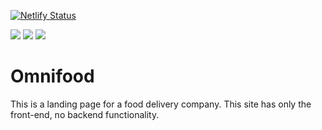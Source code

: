 [![Netlify Status](https://api.netlify.com/api/v1/badges/c6e2fa46-5f80-4397-92fb-3f1ea46dca28/deploy-status)](https://app.netlify.com/sites/omnifoods-code/deploys)

<p>
  <img src="https://img.shields.io/badge/HTML5-E34F26?style=for-the-badge&logo=html5&logoColor=white"/>
  <img src="https://img.shields.io/badge/CSS3-1572B6?style=for-the-badge&logo=css3&logoColor=white" />
  <img src="https://img.shields.io/badge/JavaScript-323330?style=for-the-badge&logo=javascript&logoColor=F7DF1E" />
</p>



# Omnifood
This is a landing page for a food delivery company. This site has only the front-end, no backend functionality.
